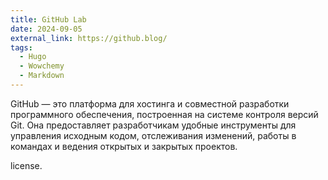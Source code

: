 ```yaml
---
title: GitHub Lab
date: 2024-09-05
external_link: https://github.blog/
tags:
  - Hugo
  - Wowchemy
  - Markdown
---
```


GitHub — это платформа для хостинга и совместной разработки программного обеспечения, построенная на системе контроля версий Git. Она предоставляет разработчикам удобные инструменты для управления исходным кодом, отслеживания изменений, работы в командах и ведения открытых и закрытых проектов.

license.

<!--more-->
